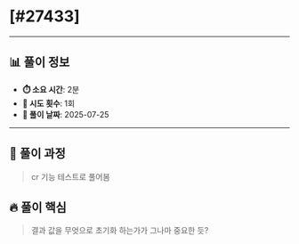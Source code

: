 # [#27433]

---

## 📊 풀이 정보

- **⏱️ 소요 시간**: 2분
- **🔄 시도 횟수**: 1회
- **📅 풀이 날짜**: 2025-07-25

---

## 💭 풀이 과정

> cr 기능 테스트로 풀어봄

## 🔥 풀이 핵심

> 결과 값을 무엇으로 초기화 하는가가 그나마 중요한 듯?
